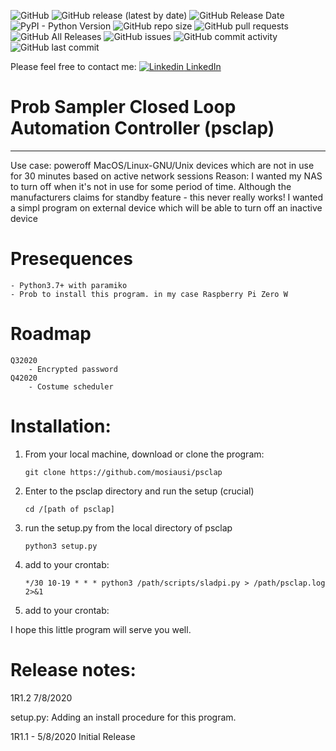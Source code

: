 ![GitHub](https://img.shields.io/github/license/mosiausi/psclap) ![GitHub release (latest by date)](https://img.shields.io/github/v/release/mosiausi/psclap) ![GitHub Release Date](https://img.shields.io/github/release-date/mosiausi/psclap) <br> ![PyPI - Python Version](https://img.shields.io/pypi/pyversions/django)
![GitHub repo size](https://img.shields.io/github/repo-size/mosiausi/psclap) ![GitHub pull requests](https://img.shields.io/github/issues-pr/mosiausi/psclap) ![GitHub All Releases](https://img.shields.io/github/downloads/mosiausi/psclap/total) ![GitHub issues](https://img.shields.io/github/issues/mosiausi/psclap) ![GitHub commit activity](https://img.shields.io/github/commit-activity/y/mosiausi/psclap) ![GitHub last commit](https://img.shields.io/github/last-commit/mosiausi/psclap)

Please feel free to contact me: [![Linkedin](https://i.stack.imgur.com/gVE0j.png) LinkedIn](https://www.linkedin.com/in/moshikon/)
&nbsp;

# Prob Sampler Closed Loop Automation Controller (psclap)
---------------------------------------------------------
Use case: poweroff MacOS/Linux-GNU/Unix devices which are not in use for 30 minutes based on active network sessions
Reason: I wanted my NAS to turn off when it's not in use for some period of time. 
Although the manufacturers claims for standby feature - this never really works!
I wanted a simpl program on external device which will be able to turn off an inactive device

# Presequences
    - Python3.7+ with paramiko
    - Prob to install this program. in my case Raspberry Pi Zero W

# Roadmap
    Q32020
        - Encrypted password
    Q42020
        - Costume scheduler 

# Installation:
1. From your local machine, download or clone the program: 

    ```git clone https://github.com/mosiausi/psclap```
2. Enter to the psclap directory and run the setup (crucial)

    ```cd /[path of psclap]```
3. run the setup.py from the local directory of psclap

    ```python3 setup.py```
3. add to your crontab:

    ```*/30 10-19 * * * python3 /path/scripts/sladpi.py > /path/psclap.log 2>&1```
4. add to your crontab:

I hope this little program will serve you well.

# Release notes:

1R1.2 7/8/2020

setup.py: Adding an install procedure for this program.

1R1.1 - 5/8/2020
    Initial Release
